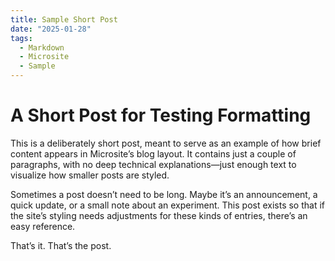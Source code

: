 ```yaml
---
title: Sample Short Post
date: "2025-01-28"
tags:
  - Markdown
  - Microsite
  - Sample
---
```


# A Short Post for Testing Formatting

This is a deliberately short post, meant to serve as an example of how brief
content appears in Microsite’s blog layout. It contains just a couple of
paragraphs, with no deep technical explanations—just enough text to visualize
how smaller posts are styled.

Sometimes a post doesn’t need to be long. Maybe it’s an announcement, a quick
update, or a small note about an experiment. This post exists so that if the
site’s styling needs adjustments for these kinds of entries, there’s an easy
reference.

That’s it. That’s the post.
